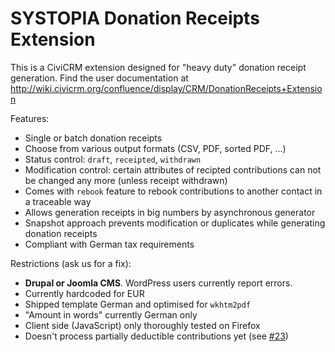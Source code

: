 # SYSTOPIA Donation Receipts Extension

This is a CiviCRM extension designed for "heavy duty" donation receipt generation. Find the user documentation at http://wiki.civicrm.org/confluence/display/CRM/DonationReceipts+Extension

Features:
* Single or batch donation receipts
* Choose from various output formats (CSV, PDF, sorted PDF, ...)
* Status control: ``draft``, ``receipted``, ``withdrawn``
* Modification control: certain attributes of recipted contributions can not be changed any more (unless receipt withdrawn)
* Comes with ``rebook`` feature to rebook contributions to another contact in a traceable way
* Allows generation receipts in big numbers by asynchronous generator
* Snapshot approach prevents modification or duplicates while generating donation receipts
* Compliant with German tax requirements

Restrictions (ask us for a fix):
* **Drupal or Joomla CMS**. WordPress users currently report errors.
* Currently hardcoded for EUR
* Shipped template German and optimised for ``wkhtm2pdf``
* "Amount in words" currently German only
* Client side (JavaScript) only thoroughly tested on Firefox
* Doesn't process partially deductible contributions yet (see [#23](https://github.com/systopia/de.systopia.donrec/issues/23))
